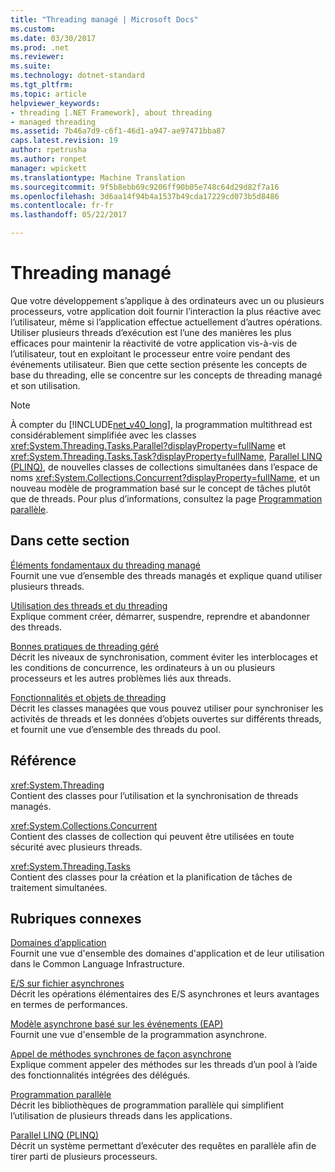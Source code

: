 ```yaml
---
title: "Threading managé | Microsoft Docs"
ms.custom: 
ms.date: 03/30/2017
ms.prod: .net
ms.reviewer: 
ms.suite: 
ms.technology: dotnet-standard
ms.tgt_pltfrm: 
ms.topic: article
helpviewer_keywords:
- threading [.NET Framework], about threading
- managed threading
ms.assetid: 7b46a7d9-c6f1-46d1-a947-ae97471bba87
caps.latest.revision: 19
author: rpetrusha
ms.author: ronpet
manager: wpickett
ms.translationtype: Machine Translation
ms.sourcegitcommit: 9f5b8ebb69c9206ff90b05e748c64d29d82f7a16
ms.openlocfilehash: 3d6aa14f94b4a1537b49cda17229cd073b5d8486
ms.contentlocale: fr-fr
ms.lasthandoff: 05/22/2017

---
```

# <a name="managed-threading"></a>Threading managé
Que votre développement s’applique à des ordinateurs avec un ou plusieurs processeurs, votre application doit fournir l’interaction la plus réactive avec l’utilisateur, même si l’application effectue actuellement d’autres opérations. Utiliser plusieurs threads d’exécution est l’une des manières les plus efficaces pour maintenir la réactivité de votre application vis-à-vis de l’utilisateur, tout en exploitant le processeur entre voire pendant des événements utilisateur. Bien que cette section présente les concepts de base du threading, elle se concentre sur les concepts de threading managé et son utilisation.  
  
> [!NOTE]
>  À compter du [!INCLUDE[net_v40_long](../../../includes/net-v40-long-md.md)], la programmation multithread est considérablement simplifiée avec les classes <xref:System.Threading.Tasks.Parallel?displayProperty=fullName> et <xref:System.Threading.Tasks.Task?displayProperty=fullName>, [Parallel LINQ (PLINQ)](../../../docs/standard/parallel-programming/parallel-linq-plinq.md), de nouvelles classes de collections simultanées dans l’espace de noms <xref:System.Collections.Concurrent?displayProperty=fullName>, et un nouveau modèle de programmation basé sur le concept de tâches plutôt que de threads. Pour plus d’informations, consultez la page [Programmation parallèle](../../../docs/standard/parallel-programming/index.md).  
  
## <a name="in-this-section"></a>Dans cette section  
 [Éléments fondamentaux du threading managé](../../../docs/standard/threading/managed-threading-basics.md)  
 Fournit une vue d’ensemble des threads managés et explique quand utiliser plusieurs threads.  
  
 [Utilisation des threads et du threading](../../../docs/standard/threading/using-threads-and-threading.md)  
 Explique comment créer, démarrer, suspendre, reprendre et abandonner des threads.  
  
 [Bonnes pratiques de threading géré](../../../docs/standard/threading/managed-threading-best-practices.md)  
 Décrit les niveaux de synchronisation, comment éviter les interblocages et les conditions de concurrence, les ordinateurs à un ou plusieurs processeurs et les autres problèmes liés aux threads.  
  
 [Fonctionnalités et objets de threading](../../../docs/standard/threading/threading-objects-and-features.md)  
 Décrit les classes managées que vous pouvez utiliser pour synchroniser les activités de threads et les données d’objets ouvertes sur différents threads, et fournit une vue d’ensemble des threads du pool.  
  
## <a name="reference"></a>Référence  
 <xref:System.Threading>  
 Contient des classes pour l’utilisation et la synchronisation de threads managés.  
  
 <xref:System.Collections.Concurrent>  
 Contient des classes de collection qui peuvent être utilisées en toute sécurité avec plusieurs threads.  
  
 <xref:System.Threading.Tasks>  
 Contient des classes pour la création et la planification de tâches de traitement simultanées.  
  
## <a name="related-sections"></a>Rubriques connexes  
 [Domaines d’application](../../../docs/framework/app-domains/application-domains.md)  
 Fournit une vue d'ensemble des domaines d'application et de leur utilisation dans le Common Language Infrastructure.  
  
 [E/S sur fichier asynchrones](../../../docs/standard/io/asynchronous-file-i-o.md)  
 Décrit les opérations élémentaires des E/S asynchrones et leurs avantages en termes de performances.  
  
 [Modèle asynchrone basé sur les événements (EAP)](../../../docs/standard/asynchronous-programming-patterns/event-based-asynchronous-pattern-eap.md)  
 Fournit une vue d'ensemble de la programmation asynchrone.  
  
 [Appel de méthodes synchrones de façon asynchrone](../../../docs/standard/asynchronous-programming-patterns/calling-synchronous-methods-asynchronously.md)  
 Explique comment appeler des méthodes sur les threads d’un pool à l’aide des fonctionnalités intégrées des délégués.  
  
 [Programmation parallèle](../../../docs/standard/parallel-programming/index.md)  
 Décrit les bibliothèques de programmation parallèle qui simplifient l’utilisation de plusieurs threads dans les applications.  
  
 [Parallel LINQ (PLINQ)](../../../docs/standard/parallel-programming/parallel-linq-plinq.md)  
 Décrit un système permettant d’exécuter des requêtes en parallèle afin de tirer parti de plusieurs processeurs.
